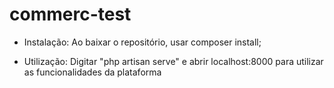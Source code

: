 # commerc-test

- Instalação:
    Ao baixar o repositório, usar composer install;
  
- Utilização:
    Digitar "php artisan serve" e abrir localhost:8000 para utilizar as funcionalidades da plataforma
  
